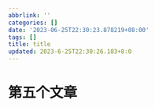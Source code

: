 ```yaml
---
abbrlink: ''
categories: []
date: '2023-06-25T22:30:23.878219+08:00'
tags: []
title: title
updated: 2023-6-25T22:30:26.183+8:0
---
```

# 第五个文章
